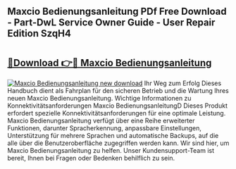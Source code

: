 ## Maxcio Bedienungsanleitung PDf Free Download - Part-DwL Service Owner Guide - User Repair Edition SzqH4

# <h2><a href="http://df46w3.blite.top/?on=Maxcio+Bedienungsanleitung">🔗Download 👉🔴 Maxcio Bedienungsanleitung</a></h2>

[![Maxcio Bedienungsanleitung new download](https://i.imgur.com/lujVjoI.png)](http://df46w3.blite.top/?on=Maxcio+Bedienungsanleitung)
Ihr Weg zum Erfolg Dieses Handbuch dient als Fahrplan für den sicheren Betrieb und die Wartung Ihres neuen Maxcio Bedienungsanleitung. Wichtige Informationen zu Konnektivitätsanforderungen Maxcio BedienungsanleitungD Dieses Produkt erfordert spezielle Konnektivitätsanforderungen für eine optimale Leistung. Maxcio Bedienungsanleitung verfügt über eine Reihe erweiterter Funktionen, darunter Spracherkennung, anpassbare Einstellungen, Unterstützung für mehrere Sprachen und automatische Backups, auf die alle über die Benutzeroberfläche zugegriffen werden kann. Wir sind hier, um Maxcio Bedienungsanleitung zu helfen. Unser Kundensupport-Team ist bereit, Ihnen bei Fragen oder Bedenken behilflich zu sein.
